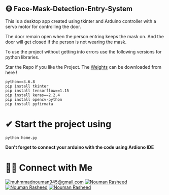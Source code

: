 ## 😷 Face-Mask-Detection-Entry-System 

This is a desktop app created using tkinter and Arduino controller with a servo motor for controlling the door.

The door remain open when the person entring keeps the mask on. And the door will get closed if the person is not wearing the mask.

To use the project without getting into errors use the following versions for python libraries.

Star the Repo if you like the Project. The [Weights](https://drive.google.com/file/d/1IjfvixIiBYoo8pw1pPDVuxzjKF4xGHXm/view?usp=sharing) can be downloaded from here !


```
python==3.6.8
pip install tkinter
pip install tensorflow==1.15
pip install keras==2.2.4
pip install opencv-python
pip install pyfirmata
```

# ✔ Start the project using

```
python home.py
```

****Don't forget to connect your arduino with the code using Ardiono IDE****

# 🤝🏻 Connect with Me

<a href="mailto:muhmmadnouman945@gmail.com">![muhmmadnouman945@gmail.com](https://img.shields.io/badge/Gmail-D14836?style=for-the-badge&logo=gmail&logoColor=white)</a>
<a href="https://www.linkedin.com/in/nouman-rasheed-5a003b157">![Nouman Rasheed](https://img.shields.io/badge/LinkedIn-0077B5?style=for-the-badge&logo=linkedin&logoColor=white)</a>
<a href="https://www.facebook.com/muhammad.nouman.92505956">![Nouman Rasheed](https://img.shields.io/badge/Facebook-1877F2?style=for-the-badge&logo=facebook&logoColor=white)</a>
<a href="https://www.instagram.com/_nouman_r">![Nouman Rasheed](https://img.shields.io/badge/Instagram-E4405F?style=for-the-badge&logo=instagram&logoColor=white)</a>


